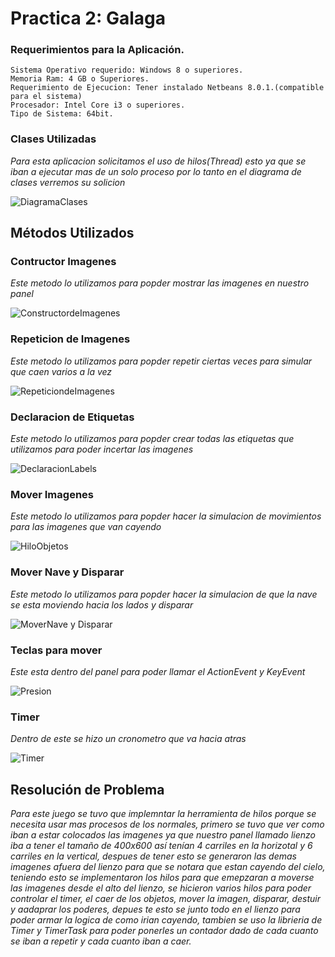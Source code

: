# Practica 2: Galaga

### Requerimientos para la Aplicación.
```
Sistema Operativo requerido: Windows 8 o superiores.
Memoria Ram: 4 GB o Superiores.
Requerimiento de Ejecucion: Tener instalado Netbeans 8.0.1.(compatible para el sistema)
Procesador: Intel Core i3 o superiores.
Tipo de Sistema: 64bit.
```
### Clases Utilizadas
_Para esta aplicacion solicitamos el uso de hilos(Thread) esto ya que se iban a ejecutar mas de un solo proceso por lo tanto en el diagrama de clases verremos su solicion_

![DiagramaClases](https://user-images.githubusercontent.com/66287100/85490139-7a4be880-b58e-11ea-85a1-b684e1157c79.JPG)


## Métodos Utilizados

### Contructor Imagenes
_Este metodo lo utilizamos para popder mostrar las imagenes en nuestro panel_

![ConstructordeImagenes](https://user-images.githubusercontent.com/66287100/85490188-918ad600-b58e-11ea-8a67-1e1d619d15fb.JPG)


### Repeticion de Imagenes
_Este metodo lo utilizamos para popder repetir ciertas veces para simular que caen varios a la vez_

![RepeticiondeImagenes](https://user-images.githubusercontent.com/66287100/85490231-9f405b80-b58e-11ea-885f-bd0b8ec5f4bc.JPG)


### Declaracion de Etiquetas
_Este metodo lo utilizamos para popder crear todas las etiquetas que utilizamos para poder incertar las imagenes_

![DeclaracionLabels](https://user-images.githubusercontent.com/66287100/85490264-af583b00-b58e-11ea-8f1b-37035b54041d.JPG)


### Mover Imagenes
_Este metodo lo utilizamos para popder hacer la simulacion de movimientos para las imagenes que van cayendo_

![HiloObjetos](https://user-images.githubusercontent.com/66287100/85490300-c0a14780-b58e-11ea-9636-6a0ec9803434.JPG)


### Mover Nave y Disparar
_Este metodo lo utilizamos para popder hacer la simulacion de que la nave se esta moviendo hacia los lados y disparar_

![MoverNave y Disparar](https://user-images.githubusercontent.com/66287100/85490341-cf87fa00-b58e-11ea-8fa0-1cae20957d24.JPG)


### Teclas para mover
_Este esta dentro del panel para poder llamar el ActionEvent y KeyEvent_

![Presion](https://user-images.githubusercontent.com/66287100/85490376-dca4e900-b58e-11ea-8279-1c6725b00c4c.JPG)


### Timer
_Dentro de este se hizo un cronometro que va hacia atras_

![Timer](https://user-images.githubusercontent.com/66287100/85490402-e9c1d800-b58e-11ea-8a3c-a3e3eb49a6eb.JPG)


## Resolución de Problema

_Para este juego se tuvo que implemntar la herramienta de hilos porque se necesita usar mas procesos de los normales, primero se tuvo que ver como iban a estar colocados las imagenes ya que nuestro panel llamado lienzo iba a tener el tamaño de 400x600 así tenían 4 carriles en la horizotal y 6 carriles en la vertical, despues de tener esto se generaron las demas imagenes afuera del lienzo para que se notara que estan cayendo del cielo, teniendo esto se implementaron los hilos para que emepzaran a moverse las imagenes desde el alto del lienzo, se hicieron varios hilos para poder controlar el timer, el caer de los objetos, mover la imagen, disparar, destuir y aadaprar los poderes, depues te esto se junto todo en el lienzo para poder armar la logica de como irian cayendo, tambien se uso la librieria de Timer y TimerTask para poder ponerles un contador dado de cada cuanto se iban a repetir y cada cuanto iban a caer._

